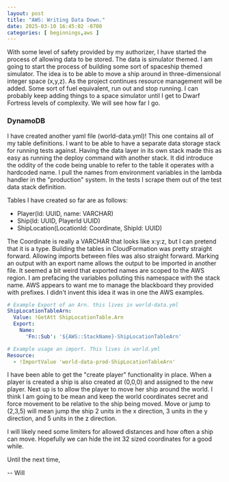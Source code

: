 ```yaml
---
layout: post
title: "AWS: Writing Data Down."
date: 2025-03-10 16:45:02 -0700
categories: [ beginnings,aws ]
---
```


With some level of safety provided by my authorizer, I have started the process of allowing data to be stored. The data
is simulator themed. I am going to start the process of building some sort of spaceship themed simulator.
The idea is to be able to move a ship around in three-dimensional integer space (x,y,z). As the project
continues resource management will be added. Some sort of fuel equivalent, run out and stop running.
I can probably keep adding things to a space simulator until I get to Dwarf Fortress levels of complexity.
We will see how far I go.

### DynamoDB

I have created another yaml file (world-data.yml)! This one contains all of my table definitions. I want to be able to
have a separate
data storage stack for running tests against. Having the data layer in its own stack made this as easy as running the
deploy command with another stack. It did introduce the oddity of the code being unable to refer to the table it
operates with a hardcoded name. I pull the names from environment variables in the
lambda handler in the "production" system. In the tests I scrape them out of the test data stack definition.

Tables I have created so far are as follows:

* Player(Id: UUID, name: VARCHAR)
* Ship(Id: UUID, PlayerId UUID)
* ShipLocation(LocationId: Coordinate, ShipId: UUID)

The Coordinate is really a VARCHAR that looks like x:y:z, but I can pretend that it is a type. Building the tables in
CloudFormation was pretty straight forward. Allowing imports between files was also straight forward. Marking an
output with an export name allows the output to be imported in another file. It seemed a bit weird that exported names
are scoped to the AWS region. I am prefacing the variables polluting this namespace with the stack name.
AWS appears to want me to manage the blackboard they provided with prefixes. I didn't invent this idea it was in one the
AWS
examples.

```yaml
# Example Export of an Arn. this lives in world-data.yml
ShipLocationTableArn:
  Value: !GetAtt ShipLocationTable.Arn
  Export:
    Name:
      'Fn::Sub': '${AWS::StackName}-ShipLocationTableArn'
```

```yaml
# Example usage an import. This lives in world.yml 
Resource:
  - !ImportValue 'world-data-prod-ShipLocationTableArn'
```

I have been able to get the "create player" functionality in place.
When a player is created a ship is also created at (0,0,0) and assigned to the new player.
Next up is to allow the player to move her ship around the world. I think I am going to be mean and
keep the world coordinates secret and force movement to be relative to the ship being moved. Move or jump to (2,3,5)
will mean jump the ship 2 units in the x direction, 3 units in the y direction, and 5 units in the z direction.

I will likely need some limiters for allowed distances and how often a ship can move. Hopefully we can hide the int 32
sized coordinates for a good while. 

Until the next time, 

-- Will